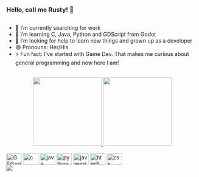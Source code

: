 ### Hello, call me Rusty! 👋
##
- 🔭 I’m currently searching for work
- 🌱 I’m learning C, Java, Python and GDScript from Godot
- 🤔 I’m looking for help to learn new things and grown up as a developer
- 😄 Pronouns: Her/His
- ⚡ Fun fact: I've started with Game Dev. That makes me curious about general programming and now here I am!
##
<div align="center">
  <a href="https://github.com/SoloRustyCoder">
  <img height="180em" src="https://github-readme-stats.vercel.app/api?username=SoloRustyCoder&show_icons=true&theme=chartreuse-dark&include_all_commits=true&count_private=true"></img>
  <img height="180em" src="https://github-readme-stats.vercel.app/api/top-langs/?username=SoloRustyCoder&layout=compact&langs_count=7&theme=chartreuse-dark"></img>
  </a>
</div>
<div style="display: inline_block"><br>
  <img align="center" alt="GDScript" height="30" width="40" src="https://cdn.jsdelivr.net/gh/devicons/devicon/icons/godot/godot-original.svg"/>
  <img align="center" alt="c" height="30" width="40" src="https://cdn.jsdelivr.net/gh/devicons/devicon/icons/c/c-original.svg"/>
  <img align="center" alt="java" height="30" width="40" src="https://cdn.jsdelivr.net/gh/devicons/devicon/icons/java/java-original.svg"/>
  <img align="center" alt="python" height="30" width="40" src="https://cdn.jsdelivr.net/gh/devicons/devicon/icons/python/python-original.svg"/>
  <img align="center" alt="javascript" height="30" width="40" src="https://cdn.jsdelivr.net/gh/devicons/devicon/icons/javascript/javascript-original.svg"/>
  <img align="center" alt="html5" height="30" width="40" src="https://cdn.jsdelivr.net/gh/devicons/devicon/icons/html5/html5-original.svg"/>
  <img align="center" alt="css" height="30" width="40" src="https://cdn.jsdelivr.net/gh/devicons/devicon/icons/css3/css3-original.svg"/>
</div>
<img align="center" src="https://github.com/SoloRustyCoder/SoloRustyCoder/blob/output/github-contribution-grid-snake.svg"/>
